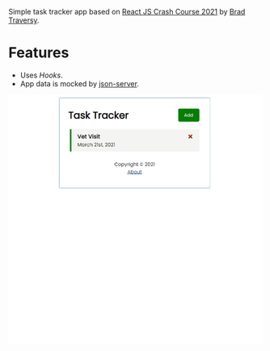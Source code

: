 Simple task tracker app based on [React JS Crash Course 2021](https://www.youtube.com/watch?v=w7ejDZ8SWv8) by [Brad Traversy](https://github.com/bradtraversy).

# Features
- Uses *Hooks*.
- App data is mocked by [json-server](https://github.com/typicode/json-server).

![](demo.gif)